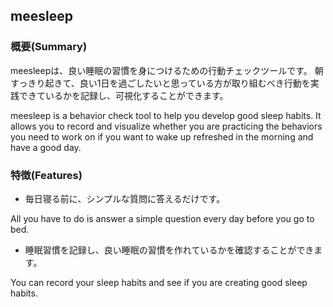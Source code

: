 ## meesleep

### 概要(Summary)
meesleepは、良い睡眠の習慣を身につけるための行動チェックツールです。
朝すっきり起きて、良い1日を過ごしたいと思っている方が取り組むべき行動を実践できているかを記録し、可視化することができます。

meesleep is a behavior check tool to help you develop good sleep habits.
It allows you to record and visualize whether you are practicing the behaviors you need to work on if you want to wake up refreshed in the morning and have a good day.

### 特徴(Features)
* 毎日寝る前に、シンプルな質問に答えるだけです。

All you have to do is answer a simple question every day before you go to bed.

* 睡眠習慣を記録し、良い睡眠の習慣を作れているかを確認することができます。

You can record your sleep habits and see if you are creating good sleep habits.